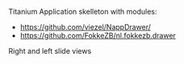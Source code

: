 Titanium Application skelleton with modules:

* https://github.com/viezel/NappDrawer/
* https://github.com/FokkeZB/nl.fokkezb.drawer

Right and left slide views
